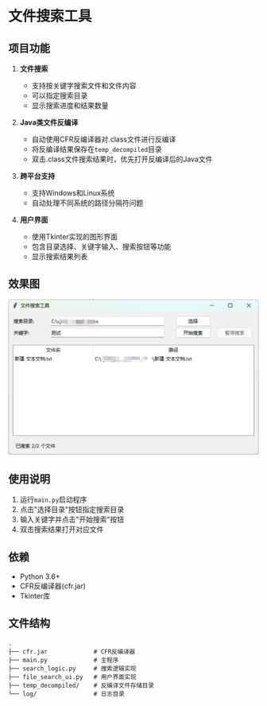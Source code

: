 # 文件搜索工具

## 项目功能

1. **文件搜索**
   - 支持按关键字搜索文件和文件内容
   - 可以指定搜索目录
   - 显示搜索进度和结果数量

2. **Java类文件反编译**
   - 自动使用CFR反编译器对.class文件进行反编译
   - 将反编译结果保存在`temp_decompiled`目录
   - 双击.class文件搜索结果时，优先打开反编译后的Java文件

3. **跨平台支持**
   - 支持Windows和Linux系统
   - 自动处理不同系统的路径分隔符问题

4. **用户界面**
   - 使用Tkinter实现的图形界面
   - 包含目录选择、关键字输入、搜索按钮等功能
   - 显示搜索结果列表

## 效果图

![效果图](img/效果图.jpg)

## 使用说明

1. 运行`main.py`启动程序
2. 点击"选择目录"按钮指定搜索目录
3. 输入关键字并点击"开始搜索"按钮
4. 双击搜索结果打开对应文件

## 依赖

- Python 3.6+
- CFR反编译器(cfr.jar)
- Tkinter库

## 文件结构

```
.
├── cfr.jar             # CFR反编译器
├── main.py             # 主程序
├── search_logic.py     # 搜索逻辑实现
├── file_search_ui.py   # 用户界面实现
├── temp_decompiled/    # 反编译文件存储目录
└── log/                # 日志目录
```